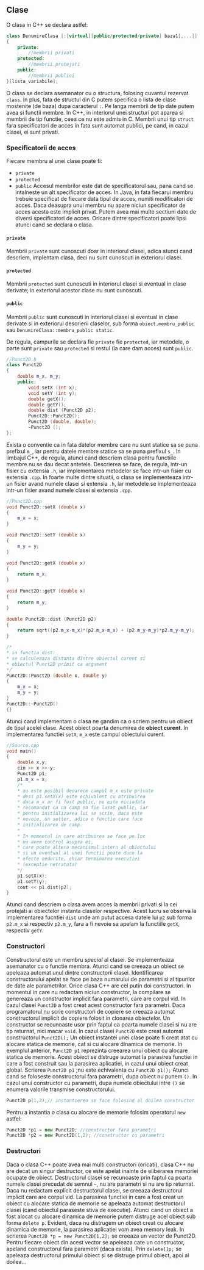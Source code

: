 ## Clase
O clasa in C++ se declara astfel:
```cpp
class DenumireClasa [:[virtual][public/protected/private] baza1[,...]]
{
	private:
		//membrii privati
	protected:
		//membrii protejati
	public:
		//membrii publici
}[lista_variabile];
```
O clasa se declara asemanator cu o structura, folosing cuvantul rezervat ```class```. In plus, fata de structul din C putem specifica o lista de clase mostenite (de baza) dupa caracterul ```:```. Pe langa membrii de tip date putem avea si functii membre.
In C++, in interiorul unei structuri pot aparea si membrii de tip functie, ceea ce nu este admis in C. Membrii unui tip ```struct``` fara specificatori de acces in fata sunt automat publici, pe cand, in cazul clasei, ei sunt privati.
### Specificatorii de acces
Fiecare membru al unei clase poate fi:
- ```private```
- ```protected```
- ```public```
Accesul membrilor este dat de specificatorul sau, pana cand se intalneste un alt specificator de acces.
In Java, in fata fiecarui membru trebuie specificat de fiecare data tipul de acces, numiti modificatori de acces. 
Daca deasupra unui membru nu apare niciun specificator de acces acesta este implicit privat. Putem avea mai multe sectiuni date de diversi specificatori de acces. Oricare dintre specificatori poate lipsi atunci cand se declara o clasa. 
#### ```private```
Membrii ```private``` sunt cunoscuti doar in interiorul clasei, adica atunci cand descriem, implentam clasa, deci nu sunt cunoscuti in exteriorul clasei.
#### ```protected```
Membrii ```protected``` sunt cunoscuti in interiorul clasei si eventual in clase derivate; in exteriorul acestor clase nu sunt cunoscuti.
#### ```public```
Membrii ```public``` sunt cunoscuti in interiorul clasei si eventual in clase derivate si in exteriorul descrierii claselor, sub forma ```obiect.membru_public``` sau ```DenumireClasa::membru_public static```.

De regula, campurile se declara fie ```private``` fie ```protected```, iar metodele, o parte sunt ```private``` sau ```protected``` si restul (la care dam acces) sunt ```public```.

```cpp
//Punct2D.h
class Punct2D
{
	double m_x, m_y;
	public:
		void setX (int x);
		void setY (int y);
		double getX();
		double getY();
		double dist (Punct2D p2);
		Punct2D::Punct2D();
		Punct2D (double, double);
		~Punct2D ();
};
```
Exista o conventie ca in fata datelor membre care nu sunt statice sa se puna prefixul ```m_```, iar pentru datele membre statice sa se puna prefixul ```s_```.
In limbajul C++, de regula, atunci cand descriem clasa pentru functiile membre nu se dau decat antetele. Descrierea se face, de regula, intr-un fisier cu extensia ```.h```, iar implementarea metodelor se face intr-un fisier cu extensia ```.cpp```.
In foarte multe dintre situatii, o clasa se implementeaza intr-un fisier avand numele clasei si extensia ```.h```, iar metodele se implementeaza intr-un fisier avand numele clasei si extensia ```.cpp```.
```cpp
//Punct2D.cpp
void Punct2D::setX (double x)
{
	m_x = x;
}

void Punct2D::setY (double x)
{
	m_y = y;
}

void Punct2D::getX (double x)
{
	return m_x;
}

void Punct2D::getY (double x)
{
	return m_y;
}

double Punct2D::dist (Punct2D p2)
{
	return sqrt((p2.m_x-m_x)*(p2.m_x-m_x) + (p2.m_y-m_y)*p2.m_y-m_y);
}

/*
* in functia dist:
* se calculeaaza distanta dintre obiectul curent si
* obiectul Punct2D primit ca argument 
*/
Punct2D::Punct2D (double x, double y)
{
	m_x = x;
	m_y = y;
}
Punct2D::~Punct2D()
{}
```
Atunci cand implementam o clasa ne gandim ca o scriem pentru un obiect de tipul acelei clase. Acest obiect poarta denumirea de **obiect curent**. In implementarea functiei ```setX```, ```m_x``` este campul obiectului curent. 
```cpp
//Source.cpp
void main()
{
	double x,y;
	cin >> x >> y;
	Punct2D p1;
	p1.m_x = x; 
	/*
	* nu este posibil deoarece campul m_x este private
	* desi p1.setX(x) este echivalent cu atribuirea
	* daca m_x ar fi fost public, nu este niciodata
	* recomandat ca un camp sa fie lasat public, iar 
	* pentru initializarea lui se scrie, daca este
	* nevoie, un setter, adica o functie care face
	* initializarea de camp.
	* 
	* In momentul in care atribuirea se face pe loc
	* nu avem control asupra ei,
	* care poate altera mecanismul intern al obiectului
	* si un eventual al unei functii poate duce la
	* efecte nedorite, chiar terminarea executiei 
	* (exceptie netratata)
	*/
	p1.setX(x);
	p1.setY(y);
	cout << p1.dist(p2);
}
```
Atunci cand descriem o clasa avem acces la membrii privati si la cei protejati ai obiectelor instanta claselor respective. Acest lucru se observa la implementarea fucntiei ```dist``` unde am putut accesa datele lui ```p2``` sub forma ```p2.m_x``` si respectiv ```p2.m_y```, fara a fi nevoie sa apelam la functiile ```getX```, respectiv ```getY```. 

### Constructori
Constructorul este un membru *special* al clasei. Se implementeaza asemanator cu o functie membra. Atunci cand se creeaza un obiect se apeleaza automat unul dintre constructorii clasei. Identificarea constructorului apelat se face pe baza numarului de parametri si al tipurilor de date ale parametrilor. 
Orice clasa C++ are cel putin doi constructori. In momentul in care nu redactam niciun constructor, la compilare se genereaza un constructor implicit fara parametri, care are corpul vid. 
In cazul clasei ```Punct2D``` a fost creat acest constructor fara parametri. Daca programatorul nu scrie constructori de copiere se creeaza automat constructorul implicit de copiere folosit in clonarea obiectelor. 
Un constructor se recunoaste usor prin faptul ca poarta numele clasei si nu are tip returnat, nici macar ```void```.
In cazul clasei ```Punct2D``` este creat automat constructorul ```Punct2D();```
Un obiect instantei unei clase poate fi creat atat cu alocare statica de memorie, cat si cu alocare dinamica de memorie. In exemplul anterior, ```Punct2D p1``` reprezinta creearea unui obiect cu alocare statica de memorie. Acest obiect se distruge automat la parasirea functiei in care a fost construit sau la parasirea aplicatiei, in cazul unui obiect creat global.
Scrierea ```Punct2D p1``` ;nu este echivalenta cu ```Punct2D p1();```
Atunci cand se foloseste constructorul fara parametri, dupa obiect nu punem ```()```.  In cazul unui constructor cu parametri, dupa numele obiectului intre ```()``` se enumera valorile transmise constructorului. 
```cpp
Punct2D p(1,2);// instantierea se face folosind al doilea constructor
```
Pentru a instantia o clasa cu alocare de memorie folosim operatorul ```new``` astfel:

```cpp
Punct2D *p1 = new Punct2D; //constructor fara parametri
Punct2D *p2 = new Punct2D(1,2); //constructor cu parametri
```
### Destructori
Daca o clasa C++ poate avea mai multi constructori (oricati), clasa C++ nu are decat un singur destructor, ce este apelat inainte de eliberarea memoriei ocupate de obiect.
Destructorul clasei se recunoaste prin faptul ca poarta numele clasei precedat de semnul ```~```, nu are parametri si nu are tip returnat. Daca nu redactam explicit destructorul clasei, se creeaza destructorul implicit care are corpul vid. 
La parasirea functiei in care a fost creat un obiect cu alocare statica de memorie se apeleaza automat destructorul clasei (cand obiectul paraseste stiva de executie). Atunci cand un obiect a fost alocat cu alocare dinamica de memorie putem distruge acel obiect sub forma ```delete p```. Evident, daca nu distrugem un obiect creat cu alocare dinamica de memorie, la parasirea aplicatiei vom avea memory leak.
In scrierea ```Punct2D *p = new Punct2D[1,2];``` se creeaza un vector de Punct2D. Pentru fiecare obiect din acest vector se apeleaza cate un constructor, apeland constructorul fara parametri (daca exista). Prin ```delete[]p;``` se apeleaza destructorul primului obiect si se distruge primul obiect, apoi al doilea...